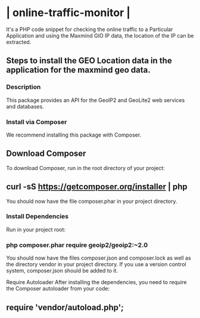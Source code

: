 # | online-traffic-monitor |
It's a PHP code snippet for checking the online traffic to a Particular Application and using the Maxmind GIO IP data, the location of the IP can be extracted.

## Steps to install the GEO Location data in the application for the maxmind geo data.

### Description
This package provides an API for the GeoIP2 and GeoLite2 web services and databases.

### Install via Composer
We recommend installing this package with Composer.

## Download Composer
To download Composer, run in the root directory of your project:

## curl -sS https://getcomposer.org/installer | php

You should now have the file composer.phar in your project directory.

### Install Dependencies
Run in your project root:

### php composer.phar require geoip2/geoip2:~2.0

You should now have the files composer.json and composer.lock as well as the directory vendor in your project directory. If you use a version control system, composer.json should be added to it.

Require Autoloader
After installing the dependencies, you need to require the Composer autoloader from your code:

## require 'vendor/autoload.php';
